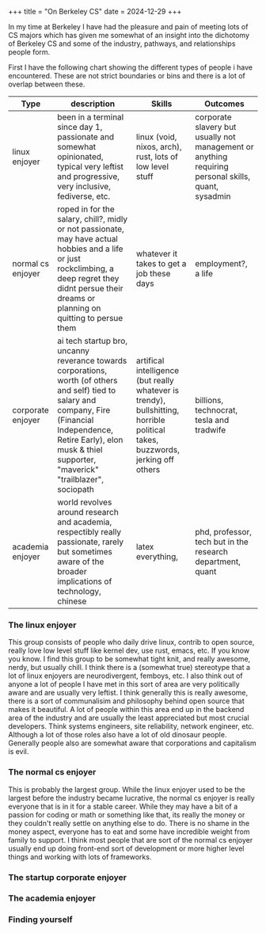 +++
title = "On Berkeley CS"
date = 2024-12-29
+++

In my time at Berkeley I have had the pleasure and pain of meeting lots of CS majors which has given me somewhat of an insight into the dichotomy of Berkeley CS and some of the industry, pathways, and relationships people form.

First I have the following chart showing the different types of people i have encountered. These are not strict boundaries or bins and there is a lot of overlap between these.


| Type                 | description                                                                                                                                                                                                                         | Skills                                                                           | Outcomes                                                                                    |
| -------------------- | ----------------------------------------------------------------------------------------------------------------------------------------------------------------------------------------------------------------------------------- | -------------------------------------------------------------------------------- | ------------------------------------------------------------------------------------------- |
|  linux enjoyer       | been in a terminal since day 1, passionate and somewhat opinionated, typical very leftist and progressive, very inclusive, fediverse, etc.                                                                                                           | linux (void, nixos, arch), rust, lots of low level stuff                                                 | corporate slavery but usually not management or anything requiring personal skills, quant, sysadmin|
| normal cs enjoyer    | roped in for the salary, chill?, midly or not passionate, may have actual hobbies and a life or just rockclimbing, a deep regret they didnt persue their dreams or planning on quitting to persue them                                                                                                                                                                            | whatever it takes to get a job these days                                        | employment?, a life                                                                         |
| corporate enjoyer    | ai tech startup bro, uncanny reverance towards corporations, worth (of others and self) tied to salary and company, Fire (Financial Independence, Retire Early), elon musk & thiel supporter,  "maverick" "trailblazer", sociopath | artifical intelligence (but really whatever is trendy), bullshitting, horrible political takes, buzzwords, jerking off others | billions, technocrat, tesla and tradwife                                                    |
| academia enjoyer     | world revolves around research and academia, respectibly really passionate, rarely but sometimes aware of the broader implications of technology, chinese                                                                           | latex everything,                                                                | phd, professor, tech but in the research department, quant                                        |

### The linux enjoyer
This group consists of people who daily drive linux, contrib to open source, really love low level stuff like kernel dev, use rust, emacs, etc. If you know you know. I find this group to be somewhat tight knit, and really awesome, nerdy, but usually chill. I think there is a (somewhat true) stereotype that a lot of linux enjoyers are neurodivergent, femboys, etc. I also think out of anyone a lot of people I have met in this sort of area are very politically aware and are usually very leftist. I think generally this is really awesome, there is a sort of communalisim and philosophy behind open source that makes it beautiful. A lot of people within this area end up in the backend area of the industry and are usually the least appreciated but most crucial developers. Think systems engineers, site reliability, network engineer, etc. Although a lot of those roles also have a lot of old dinosaur people. Generally people also are somewhat aware that corporations and capitalism is evil.
### The normal cs enjoyer
This is probably the largest group. While the linux enjoyer used to be the largest before the industry became lucrative, the normal cs enjoyer is really everyone that is in it for a stable career. While they may have a bit of a passion for coding or math or something like that, its really the money or they couldn't really settle on anything else to do. There is no shame in the money aspect, everyone has to eat and some have incredible weight from family to support. I think most people that are sort of the normal cs enjoyer usually end up doing front-end sort of development or more higher level things and working with lots of frameworks.

### The startup corporate enjoyer

### The academia enjoyer

### Finding yourself
